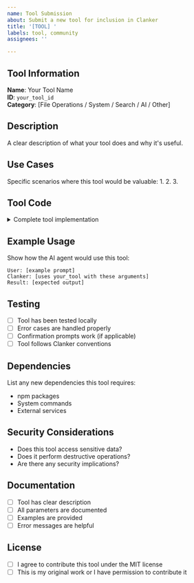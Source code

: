 ```yaml
---
name: Tool Submission
about: Submit a new tool for inclusion in Clanker
title: '[TOOL] '
labels: tool, community
assignees: ''

---
```


## Tool Information
**Name**: Your Tool Name  
**ID**: `your_tool_id`  
**Category**: [File Operations / System / Search / AI / Other]

## Description
A clear description of what your tool does and why it's useful.

## Use Cases
Specific scenarios where this tool would be valuable:
1. 
2. 
3. 

## Tool Code
<details>
<summary>Complete tool implementation</summary>

```typescript
// Paste your complete tool code here
import { createDynamicTool } from '../../registry';

export default createDynamicTool({
  id: 'your_tool_id',
  name: 'Your Tool Name',
  description: 'What your tool does',
  // ... rest of implementation
});
```
</details>

## Example Usage
Show how the AI agent would use this tool:
```
User: [example prompt]
Clanker: [uses your_tool with these arguments]
Result: [expected output]
```

## Testing
- [ ] Tool has been tested locally
- [ ] Error cases are handled properly
- [ ] Confirmation prompts work (if applicable)
- [ ] Tool follows Clanker conventions

## Dependencies
List any new dependencies this tool requires:
- npm packages
- System commands
- External services

## Security Considerations
- Does this tool access sensitive data?
- Does it perform destructive operations?
- Are there any security implications?

## Documentation
- [ ] Tool has clear description
- [ ] All parameters are documented
- [ ] Examples are provided
- [ ] Error messages are helpful

## License
- [ ] I agree to contribute this tool under the MIT license
- [ ] This is my original work or I have permission to contribute it